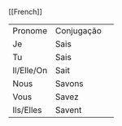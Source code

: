 [[French]]

|            |            |     |
| ---------- | ---------- | --- |
| Pronome    | Conjugação |     |
| Je         | Sais       |     |
| Tu         | Sais       |     |
| Il/Elle/On | Sait       |     |
| Nous       | Savons     |     |
| Vous       | Savez      |     |
| Ils/Elles  | Savent     |     |